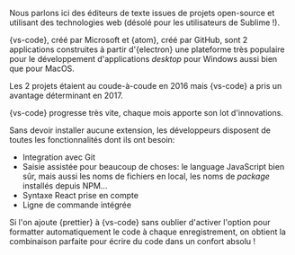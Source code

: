 Nous parlons ici des éditeurs de texte issues de projets open-source et utilisant des technologies web (désolé pour les utilisateurs de Sublime !).

{vs-code}, créé par Microsoft et {atom}, créé par GitHub, sont 2 applications construites à partir d'{electron} une plateforme très populaire pour le développement d'applications _desktop_ pour Windows aussi bien que pour MacOS.

Les 2 projets étaient au coude-à-coude en 2016 mais {vs-code} a pris un avantage déterminant en 2017.

{vs-code} progresse très vite, chaque mois apporte son lot d'innovations.

Sans devoir installer aucune extension, les développeurs disposent de toutes les fonctionnalités dont ils ont besoin:

* Integration avec Git
* Saisie assistée pour beaucoup de choses: le language JavaScript bien sûr, mais aussi les noms de fichiers en local, les noms de _package_ installés depuis NPM...
* Syntaxe React prise en compte
* Ligne de commande intégrée

Si l'on ajoute {prettier} à {vs-code} sans oublier d'activer l'option pour formatter automatiquement le code à chaque enregistrement, on obtient la combinaison parfaite pour écrire du code dans un confort absolu !
